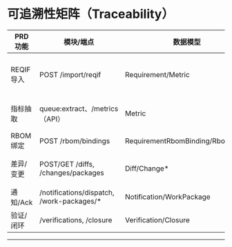 # 可追溯性矩阵（Traceability）
| PRD 功能 | 模块/端点 | 数据模型 | 备注 |
|---|---|---|---|
| REQIF 导入 | POST /import/reqif | Requirement/Metric | 作业化、预检/溯源/去重 |
| 指标抽取 | queue:extract、/metrics（API） | Metric | 规则/词典/LLM + 复核 |
| RBOM 绑定 | POST /rbom/bindings | RequirementRbomBinding/RbomNode | 基线化 |
| 差异/变更 | POST/GET /diffs, /changes/packages | Diff/Change* | 驱动通知与回归 |
| 通知/Ack | /notifications/dispatch, /work-packages/* | Notification/WorkPackage | 合并/送达/确认 |
| 验证/闭环 | /verifications, /closure | Verification/Closure | 看板聚合 |

---
